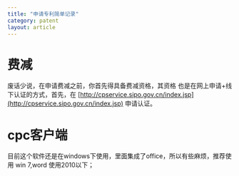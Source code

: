```yaml
---
title: "申请专利简单记录"
category: patent
layout: article
---
```


# 费减
废话少说，在申请费减之前，你首先得具备费减资格，其资格
也是在网上申请+线下认证的方式，首先，在
[http://cpservice.sipo.gov.cn/index.jsp](http://cpservice.sipo.gov.cn/index.jsp)
申请认证。

# cpc客户端
目前这个软件还是在windows下使用，里面集成了office，所以有些麻烦，推荐使用
win 7,word 使用2010以下；
